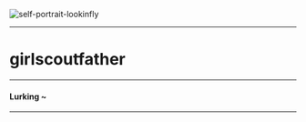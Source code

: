 ![self-portrait-lookinfly](https://media2.giphy.com/media/l4FGo2HgcJHi4prFK/giphy.gif?cid=790b7611e7584f804559c7cd9b6086c2d67f1b340a69f73c&rid=giphy.gif&ct=g)
***

# girlscoutfather
---

#### Lurking ~

***
